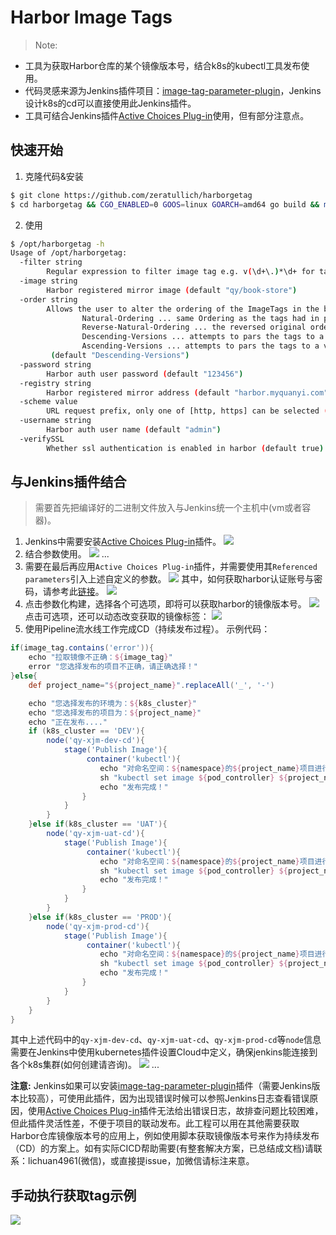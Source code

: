 # Harbor Image Tags
> Note:
+ 工具为获取Harbor仓库的某个镜像版本号，结合k8s的kubectl工具发布使用。
+ 代码灵感来源为Jenkins插件项目：[image-tag-parameter-plugin](https://github.com/jenkinsci/image-tag-parameter-plugin)，Jenkins设计k8s的cd可以直接使用此Jenkins插件。
+ 工具可结合Jenkins插件[Active Choices Plug-in](https://plugins.jenkins.io/uno-choice/)使用，但有部分注意点。
## 快速开始
1. 克隆代码&安装
```bash
$ git clone https://github.com/zeratullich/harborgetag
$ cd harborgetag && CGO_ENABLED=0 GOOS=linux GOARCH=amd64 go build && mv harborgetag /opt
```
2. 使用
```bash
$ /opt/harborgetag -h
Usage of /opt/harborgetag:
  -filter string
        Regular expression to filter image tag e.g. v(\d+\.)*\d+ for tags like v23.3.2 (default ".*")
  -image string
        Harbor registered mirror image (default "qy/book-store")
  -order string
        Allows the user to alter the ordering of the ImageTags in the build parameter.
                Natural-Ordering ... same Ordering as the tags had in prior versions
                Reverse-Natural-Ordering ... the reversed original ordering
                Descending-Versions ... attempts to pars the tags to a version and order them descending
                Ascending-Versions ... attempts to pars the tags to a version and order them ascending
         (default "Descending-Versions")
  -password string
        Harbor auth user password (default "123456")
  -registry string
        Harbor registered mirror address (default "harbor.myquanyi.com")
  -scheme value
        URL request prefix, only one of [http, https] can be selected (default https)
  -username string
        Harbor auth user name (default "admin")
  -verifySSL
        Whether ssl authentication is enabled in harbor (default true)
```
## 与Jenkins插件结合
> 需要首先把编译好的二进制文件放入与Jenkins统一个主机中(vm或者容器)。
1. Jenkins中需要安装[Active Choices Plug-in](https://plugins.jenkins.io/uno-choice/)插件。
![](doc/image/plugin.jpg)
2. 结合参数使用。
![](doc/image/screen1.jpg)
...
3. 需要在最后再应用`Active Choices Plug-in`插件，并需要使用其`Referenced parameters`引入上述自定义的参数。
![](doc/image/screen01.jpg)
其中，如何获取harbor认证账号与密码，请参考此[链接](https://stackoverflow.com/questions/53379151/active-choices-parameter-with-credentials/54927791)。
![](doc/image/screen02.jpg)
4. 点击参数化构建，选择各个可选项，即将可以获取harbor的镜像版本号。
![](doc/image/screen03.jpg)
点击可选项，还可以动态改变获取的镜像标签：
![](doc/image/again01.jpg)
5. 使用Pipeline流水线工作完成CD（持续发布过程）。
示例代码：
```groovy
if(image_tag.contains('error')){
    echo "拉取镜像不正确：${image_tag}"
    error "您选择发布的项目不正确，请正确选择！"
}else{
    def project_name="${project_name}".replaceAll('_', '-')

    echo "您选择发布的环境为：${k8s_cluster}"
    echo "您选择发布的项目为：${project_name}"
    echo "正在发布...."
    if (k8s_cluster == 'DEV'){
        node('qy-xjm-dev-cd'){
            stage('Publish Image'){
                 container('kubectl'){
                    echo "对命名空间：${namespace}的${project_name}项目进行升级或回滚 ！"
                    sh "kubectl set image ${pod_controller} ${project_name} ${project_name}=${registry}/${image_tag} -n ${namespace}"
                    echo "发布完成！" 
                }
            }
        }
    }else if(k8s_cluster == 'UAT'){
        node('qy-xjm-uat-cd'){
            stage('Publish Image'){
                 container('kubectl'){
                    echo "对命名空间：${namespace}的${project_name}项目进行升级或回滚 ！"
                    sh "kubectl set image ${pod_controller} ${project_name} ${project_name}=${registry}/${image_tag} -n ${namespace}"
                    echo "发布完成！" 
                }
            }
        }
    }else if(k8s_cluster == 'PROD'){
        node('qy-xjm-prod-cd'){
            stage('Publish Image'){
                 container('kubectl'){
                    echo "对命名空间：${namespace}的${project_name}项目进行升级或回滚 ！"
                    sh "kubectl set image ${pod_controller} ${project_name} ${project_name}=${registry}/${image_tag} -n ${namespace}"
                    echo "发布完成！" 
                }
            }
        }
    }
}
```
其中上述代码中的`qy-xjm-dev-cd`、`qy-xjm-uat-cd`、`qy-xjm-prod-cd`等`node`信息需要在Jenkins中使用kubernetes插件设置Cloud中定义，确保jenkins能连接到各个k8s集群(如何创建请咨询)。
![](doc/image/screen04.jpg)
...

**注意:** Jenkins如果可以安装[image-tag-parameter-plugin](https://github.com/jenkinsci/image-tag-parameter-plugin)插件（需要Jenkins版本比较高），可使用此插件，因为出现错误时候可以参照Jenkins日志查看错误原因，使用[Active Choices Plug-in](https://plugins.jenkins.io/uno-choice/)插件无法给出错误日志，故排查问题比较困难，但此插件灵活性差，不便于项目的联动发布。此工程可以用在其他需要获取Harbor仓库镜像版本号的应用上，例如使用脚本获取镜像版本号来作为持续发布（CD）的方案上。如有实际CICD帮助需要(有整套解决方案，已总结成文档)请联系：lichuan4961(微信)，或直接提issue，加微信请标注来意。
## 手动执行获取tag示例
![](doc/image/screen05.jpg)
